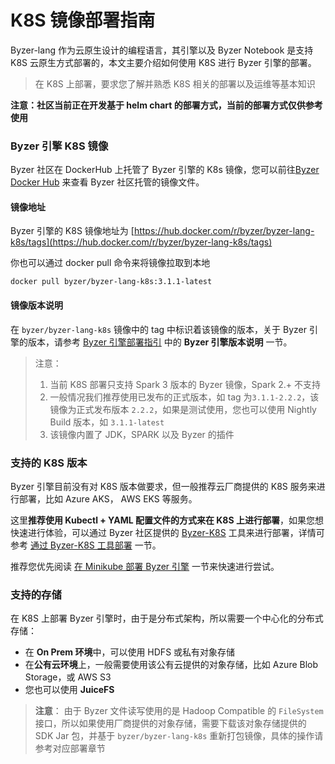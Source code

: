# K8S 镜像部署指南

Byzer-lang 作为云原生设计的编程语言，其引擎以及 Byzer Notebook 是支持 K8S 云原生方式部署的，本文主要介绍如何使用 K8S 进行 Byzer 引擎的部署。

> 在 K8S 上部署，要求您了解并熟悉 K8S 相关的部署以及运维等基本知识

**注意：社区当前正在开发基于 helm chart 的部署方式，当前的部署方式仅供参考使用**


### Byzer 引擎 K8S 镜像

Byzer 社区在 DockerHub 上托管了 Byzer 引擎的 K8s 镜像，您可以前往[Byzer Docker Hub](https://hub.docker.com/u/byzer) 来查看 Byzer 社区托管的镜像文件。

#### 镜像地址

Byzer 引擎的 K8S 镜像地址为 [https://hub.docker.com/r/byzer/byzer-lang-k8s/tags](https://hub.docker.com/r/byzer/byzer-lang-k8s/tags)


你也可以通过 docker pull 命令来将镜像拉取到本地
```shell
docker pull byzer/byzer-lang-k8s:3.1.1-latest
```

#### 镜像版本说明

在 `byzer/byzer-lang-k8s` 镜像中的 tag 中标识着该镜像的版本，关于 Byzer 引擎的版本，请参考 [Byzer 引擎部署指引](/byzer-lang/zh-cn/installation/README.md) 中的 **Byzer 引擎版本说明** 一节。

> 注意：
> 1. 当前 K8S 部署只支持 Spark 3 版本的 Byzer 镜像，Spark 2.+ 不支持
> 2. 一般情况我们推荐使用已发布的正式版本，如 tag 为`3.1.1-2.2.2`，该镜像为正式发布版本 `2.2.2`，如果是测试使用，您也可以使用 Nightly Build 版本，如 `3.1.1-latest`  
> 3. 该镜像内置了 JDK，SPARK 以及 Byzer 的插件


### 支持的 K8S 版本

Byzer 引擎目前没有对 K8S 版本做要求，但一般推荐云厂商提供的 K8S 服务来进行部署，比如 Azure AKS， AWS EKS 等服务。

这里**推荐使用 Kubectl + YAML 配置文件的方式来在 K8S 上进行部署**，如果您想快速进行体验，可以通过 Byzer 社区提供的 [Byzer-K8S](https://github.com/byzer-org/byzer-k8s) 工具来进行部署，详情可参考 [通过 Byzer-K8S 工具部署](/byzer-lang/zh-cn/installation/k8s/byzer-k8s-tool.md) 一节。

推荐您优先阅读 [在 Minikube 部署 Byzer 引擎](/byzer-lang/zh-cn/installation/k8s/byzer-on-minikube.md) 一节来快速进行尝试。

### 支持的存储

在 K8S 上部署 Byzer 引擎时，由于是分布式架构，所以需要一个中心化的分布式存储：
- 在 **On Prem 环境**中，可以使用 HDFS 或私有对象存储
- 在**公有云环境**上，一般需要使用该公有云提供的对象存储，比如 Azure Blob Storage，或 AWS S3
- 您也可以使用 **JuiceFS** 

> **注意**：
> 由于 Byzer 文件读写使用的是 Hadoop Compatible 的 `FileSystem` 接口，所以如果使用厂商提供的对象存储，需要下载该对象存储提供的 SDK Jar 包，并基于 `byzer/byzer-lang-k8s` 重新打包镜像，具体的操作请参考对应部署章节